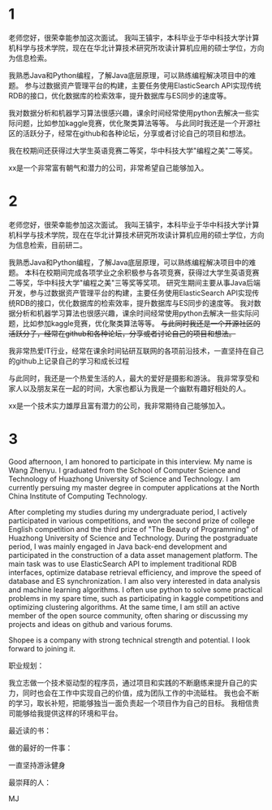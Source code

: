 # 1
老师您好，很荣幸能参加这次面试。
我叫王镇宇，本科毕业于华中科技大学计算机科学与技术学院，现在在华北计算技术研究所攻读计算机应用的硕士学位，方向为信息检索。

我熟悉Java和Python编程，了解Java底层原理，可以熟练编程解决项目中的难题。
参与过数据资产管理平台的构建，主要任务使用ElasticSearch API实现传统RDB的接口，优化数据库的检索效率，提升数据库与ES同步的速度等。

我对数据分析和机器学习算法很感兴趣，课余时间经常使用python去解决一些实际问题，比如参加kaggle竞赛，优化聚类算法等等。
与此同时我还是一个开源社区的活跃分子，经常在github和各种论坛，分享或者讨论自己的项目和想法。

我在校期间还获得过大学生英语竞赛二等奖，华中科技大学"编程之美"二等奖。

xx是一个非常富有朝气和潜力的公司，非常希望自己能够加入。


# 2
老师您好，很荣幸能参加这次面试。
我叫王镇宇，本科毕业于华中科技大学计算机科学与技术学院，现在在华北计算技术研究所攻读计算机应用的硕士学位，方向为信息检索，目前研二。

我熟悉Java和Python编程，了解Java底层原理，可以熟练编程解决项目中的难题。
本科在校期间完成各项学业之余积极参与各项竞赛，获得过大学生英语竞赛二等奖，华中科技大学"编程之美"三等奖等奖项。
研究生期间主要从事Java后端开发，参与过数据资产管理平台的构建，主要任务使用ElasticSearch API实现传统RDB的接口，优化数据库的检索效率，提升数据库与ES同步的速度等。
我对数据分析和机器学习算法也很感兴趣，课余时间经常使用python去解决一些实际问题，比如参加kaggle竞赛，优化聚类算法等等。
~~与此同时我还是一个开源社区的活跃分子，经常在github和各种论坛，分享或者讨论自己的项目和想法。~~

我非常热爱IT行业，经常在课余时间钻研互联网的各项前沿技术，一直坚持在自己的github上记录自己的学习和成长过程

与此同时，我还是一个热爱生活的人，最大的爱好是摄影和游泳。
我非常享受和家人以及朋友呆在一起的时间，大家也都认为我是一个幽默有趣好相处的人。

xx是一个技术实力雄厚且富有潜力的公司，我非常期待自己能够加入。

# 3
Good afternoon, I am honored to participate in this interview.
My name is Wang Zhenyu. I graduated from the School of Computer Science and Technology of Huazhong University of Science and Technology.
I am currently persuing my master degree in computer applications at the North China Institute of Computing Technology.

After completing my studies during my undergraduate period, I actively participated in various competitions, and won the second prize of college English competition 
and the third prize of "The Beauty of Programming" of Huazhong University of Science and Technology.
During the postgraduate period, I was mainly engaged in Java back-end development and participated in the construction of a data asset management platform. 
The main task was to use ElasticSearch API to implement traditional RDB interfaces, optimize database retrieval efficiency, 
and improve the speed of database and ES synchronization.
I am also very interested in data analysis and machine learning algorithms. I often use python to solve some practical problems in my spare time, 
such as participating in kaggle competitions and optimizing clustering algorithms.
At the same time, I am still an active member of the open source community, often sharing or discussing my projects and ideas on github and various forums.

Shopee is a company with strong technical strength and potential. I look forward to joining it.






职业规划：

我立志做一个技术驱动型的程序员，通过项目和实践的不断磨练来提升自己的实力，同时也会在工作中实现自己的价值，成为团队工作的中流砥柱。
我也会不断的学习，取长补短，把能够独当一面负责起一个项目作为自己的目标。
我相信贵司能够给我提供这样的环境和平台。

最近读的书：


做的最好的一件事：

一直坚持游泳健身

最崇拜的人：

MJ
